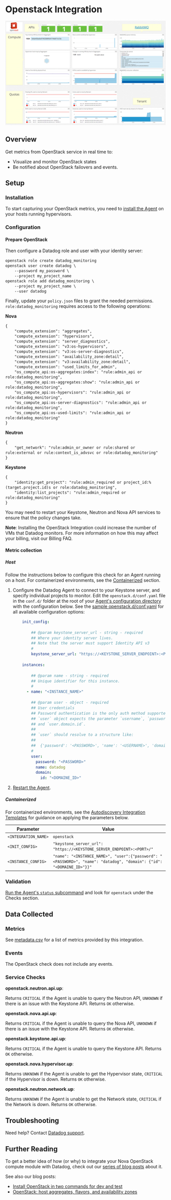# Openstack Integration

![OpenStack default dashboard][1]

## Overview

Get metrics from OpenStack service in real time to:

* Visualize and monitor OpenStack states
* Be notified about OpenStack failovers and events.

## Setup
### Installation

To start capturing your OpenStack metrics, you need to [install the Agent][2] on your hosts running hypervisors.

### Configuration
#### Prepare OpenStack
Then configure a Datadog role and user with your identity server:

```
openstack role create datadog_monitoring
openstack user create datadog \
    --password my_password \
    --project my_project_name
openstack role add datadog_monitoring \
    --project my_project_name \
    --user datadog
```

Finally, update your `policy.json` files to grant the needed permissions. `role:datadog_monitoring` requires access to the following operations:

**Nova**

```
{
    "compute_extension": "aggregates",
    "compute_extension": "hypervisors",
    "compute_extension": "server_diagnostics",
    "compute_extension": "v3:os-hypervisors",
    "compute_extension": "v3:os-server-diagnostics",
    "compute_extension": "availability_zone:detail",
    "compute_extension": "v3:availability_zone:detail",
    "compute_extension": "used_limits_for_admin",
    "os_compute_api:os-aggregates:index": "rule:admin_api or role:datadog_monitoring",
    "os_compute_api:os-aggregates:show": "rule:admin_api or role:datadog_monitoring",
    "os_compute_api:os-hypervisors": "rule:admin_api or role:datadog_monitoring",
    "os_compute_api:os-server-diagnostics": "rule:admin_api or role:datadog_monitoring",
    "os_compute_api:os-used-limits": "rule:admin_api or role:datadog_monitoring"
}
```

**Neutron**

```
{
    "get_network": "rule:admin_or_owner or rule:shared or rule:external or rule:context_is_advsvc or role:datadog_monitoring"
}
```

**Keystone**

```
{
    "identity:get_project": "rule:admin_required or project_id:%(target.project.id)s or role:datadog_monitoring",
    "identity:list_projects": "rule:admin_required or role:datadog_monitoring"
}
```

You may need to restart your Keystone, Neutron and Nova API services to ensure that the policy changes take.

**Note**: Installing the OpenStack Integration could increase the number of VMs that Datadog monitors. For more information on how this may affect your billing, visit our Billing FAQ.

#### Metric collection
##### Host

Follow the instructions below to configure this check for an Agent running on a host. For containerized environments, see the [Containerized](#containerized) section.

1. Configure the Datadog Agent to connect to your Keystone server, and specify individual projects to monitor. Edit the `openstack.d/conf.yaml` file in the `conf.d/` folder at the root of your [Agent's configuration directory][3] with the configuration below. See the [sample openstack.d/conf.yaml][4] for all available configuration options:

    ```yaml
        init_config:

            ## @param keystone_server_url - string - required
            ## Where your identity server lives.
            ## Note that the server must support Identity API v3
            #
            keystone_server_url: "https://<KEYSTONE_SERVER_ENDPOINT>:<PORT>/"

        instances:

            ## @param name - string - required
            ## Unique identifier for this instance.
            #
          - name: "<INSTANCE_NAME>"

            ## @param user - object - required
            ## User credentials
            ## Password authentication is the only auth method supported.
            ## `user` object expects the parameter `username`, `password`,
            ## and `user.domain.id`.
            ##
            ## `user` should resolve to a structure like:
            ##
            ##  {'password': '<PASSWORD>', 'name': '<USERNAME>', 'domain': {'id': '<DOMAINE_ID>'}}
            #
            user:
              password: "<PASSWORD>"
              name: datadog
              domain:
                id: "<DOMAINE_ID>"
    ```

2. [Restart the Agent][5].

##### Containerized

For containerized environments, see the [Autodiscovery Integration Templates][6] for guidance on applying the parameters below.

| Parameter            | Value                                                                                                                |
|----------------------|----------------------------------------------------------------------------------------------------------------------|
| `<INTEGRATION_NAME>` | `openstack`                                                                                                          |
| `<INIT_CONFIG>`      | `"keystone_server_url": "https://<KEYSTONE_SERVER_ENDPOINT>:<PORT>/"`                                                |
| `<INSTANCE_CONFIG>`  | `"name": "<INSTANCE_NAME>", "user":{"password": "<PASSWORD>", "name": "datadog", "domain": {"id": "<DOMAINE_ID>"}}"` |


### Validation

[Run the Agent's `status` subcommand][7] and look for `openstack` under the Checks section.

## Data Collected
### Metrics
See [metadata.csv][8] for a list of metrics provided by this integration.

### Events
The OpenStack check does not include any events.

### Service Checks
**openstack.neutron.api.up**:

Returns `CRITICAL` if the Agent is unable to query the Neutron API, `UNKNOWN` if there is an issue with the Keystone API. Returns `OK` otherwise.

**openstack.nova.api.up**:

Returns `CRITICAL` if the Agent is unable to query the Nova API, `UNKNOWN` if there is an issue with the Keystone API. Returns `OK` otherwise.

**openstack.keystone.api.up**:

Returns `CRITICAL` if the Agent is unable to query the Keystone API. Returns `OK` otherwise.

**openstack.nova.hypervisor.up**:

Returns `UNKNOWN` if the Agent is unable to get the Hypervisor state, `CRITICAL` if the Hypervisor is down. Returns `OK` otherwise.

**openstack.neutron.network.up**:

Returns `UNKNOWN` if the Agent is unable to get the Network state, `CRITICAL` if the Network is down. Returns `OK` otherwise.

## Troubleshooting

Need help? Contact [Datadog support][9].

## Further Reading

To get a better idea of how (or why) to integrate your Nova OpenStack compute module with Datadog, check out our [series of blog posts][10] about it.

See also our blog posts:

* [Install OpenStack in two commands for dev and test][11]
* [OpenStack: host aggregates, flavors, and availability zones][12]


[1]: https://raw.githubusercontent.com/DataDog/integrations-core/master/openstack/images/openstack_dashboard.png
[2]: https://app.datadoghq.com/account/settings#agent
[3]: https://docs.datadoghq.com/agent/guide/agent-configuration-files/?tab=agentv6#agent-configuration-directory
[4]: https://github.com/DataDog/integrations-core/blob/master/openstack/datadog_checks/openstack/data/conf.yaml.example
[5]: https://docs.datadoghq.com/agent/guide/agent-commands/?tab=agentv6#start-stop-and-restart-the-agent
[6]: https://docs.datadoghq.com/agent/autodiscovery/integrations/
[7]: https://docs.datadoghq.com/agent/guide/agent-commands/?tab=agentv6#agent-status-and-information
[8]: https://github.com/DataDog/integrations-core/blob/master/openstack/metadata.csv
[9]: https://docs.datadoghq.com/help
[10]: https://www.datadoghq.com/blog/openstack-monitoring-nova
[11]: https://www.datadoghq.com/blog/install-openstack-in-two-commands
[12]: https://www.datadoghq.com/blog/openstack-host-aggregates-flavors-availability-zones
